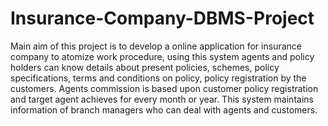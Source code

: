# Insurance-Company-DBMS-Project
Main aim of this project is to develop a online application for insurance company to atomize work procedure, using this system agents and policy holders can know details about present policies, schemes, policy specifications, terms and conditions on policy, policy registration by the customers. Agents commission is based upon customer policy registration and target agent achieves for every month or year. This system maintains information of branch managers who can deal with agents and customers.
